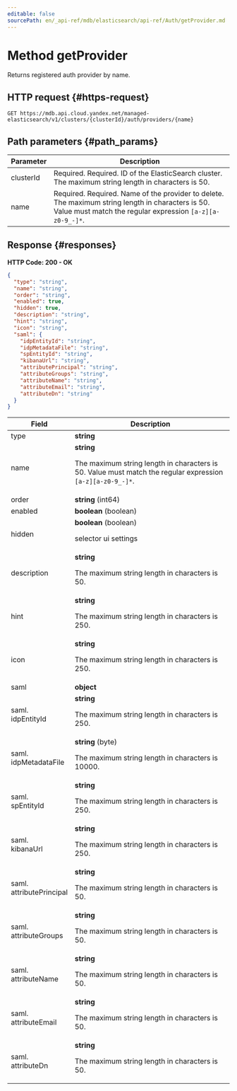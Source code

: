 ```yaml
---
editable: false
sourcePath: en/_api-ref/mdb/elasticsearch/api-ref/Auth/getProvider.md
---
```



# Method getProvider
Returns registered auth provider by name.
 

 
## HTTP request {#https-request}
```
GET https://mdb.api.cloud.yandex.net/managed-elasticsearch/v1/clusters/{clusterId}/auth/providers/{name}
```
 
## Path parameters {#path_params}
 
Parameter | Description
--- | ---
clusterId | Required. Required. ID of the ElasticSearch cluster.  The maximum string length in characters is 50.
name | Required. Required. Name of the provider to delete.  The maximum string length in characters is 50. Value must match the regular expression `` [a-z][a-z0-9_-]* ``.
 
## Response {#responses}
**HTTP Code: 200 - OK**

```json 
{
  "type": "string",
  "name": "string",
  "order": "string",
  "enabled": true,
  "hidden": true,
  "description": "string",
  "hint": "string",
  "icon": "string",
  "saml": {
    "idpEntityId": "string",
    "idpMetadataFile": "string",
    "spEntityId": "string",
    "kibanaUrl": "string",
    "attributePrincipal": "string",
    "attributeGroups": "string",
    "attributeName": "string",
    "attributeEmail": "string",
    "attributeDn": "string"
  }
}
```

 
Field | Description
--- | ---
type | **string**<br>
name | **string**<br><p>The maximum string length in characters is 50. Value must match the regular expression ``[a-z][a-z0-9_-]*``.</p> 
order | **string** (int64)<br>
enabled | **boolean** (boolean)<br>
hidden | **boolean** (boolean)<br><p>selector ui settings</p> 
description | **string**<br><p>The maximum string length in characters is 50.</p> 
hint | **string**<br><p>The maximum string length in characters is 250.</p> 
icon | **string**<br><p>The maximum string length in characters is 250.</p> 
saml | **object**<br>
saml.<br>idpEntityId | **string**<br><p>The maximum string length in characters is 250.</p> 
saml.<br>idpMetadataFile | **string** (byte)<br><p>The maximum string length in characters is 10000.</p> 
saml.<br>spEntityId | **string**<br><p>The maximum string length in characters is 250.</p> 
saml.<br>kibanaUrl | **string**<br><p>The maximum string length in characters is 250.</p> 
saml.<br>attributePrincipal | **string**<br><p>The maximum string length in characters is 50.</p> 
saml.<br>attributeGroups | **string**<br><p>The maximum string length in characters is 50.</p> 
saml.<br>attributeName | **string**<br><p>The maximum string length in characters is 50.</p> 
saml.<br>attributeEmail | **string**<br><p>The maximum string length in characters is 50.</p> 
saml.<br>attributeDn | **string**<br><p>The maximum string length in characters is 50.</p> 